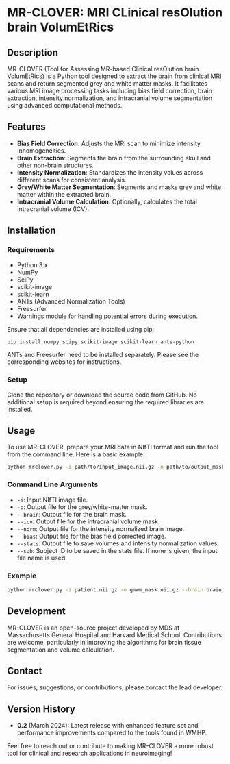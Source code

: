 
# MR-CLOVER: MRI CLinical resOlution brain VolumEtRics

## Description

MR-CLOVER (Tool for Assessing MR-based Clinical resOlution brain VolumEtRics) is a Python tool designed to extract the brain from clinical MRI scans and return segmented grey and white matter masks. It facilitates various MRI image processing tasks including bias field correction, brain extraction, intensity normalization, and intracranial volume segmentation using advanced computational methods.

## Features

- **Bias Field Correction**: Adjusts the MRI scan to minimize intensity inhomogeneities.
- **Brain Extraction**: Segments the brain from the surrounding skull and other non-brain structures.
- **Intensity Normalization**: Standardizes the intensity values across different scans for consistent analysis.
- **Grey/White Matter Segmentation**: Segments and masks grey and white matter within the extracted brain.
- **Intracranial Volume Calculation**: Optionally, calculates the total intracranial volume (ICV).
  
## Installation

### Requirements
- Python 3.x
- NumPy
- SciPy
- scikit-image
- scikit-learn
- ANTs (Advanced Normalization Tools)
- Freesurfer
- Warnings module for handling potential errors during execution.

Ensure that all dependencies are installed using pip:

```bash
pip install numpy scipy scikit-image scikit-learn ants-python
```

ANTs and Freesurfer need to be installed separately. Please see the corresponding websites for instructions.

### Setup

Clone the repository or download the source code from GitHub. No additional setup is required beyond ensuring the required libraries are installed.

## Usage

To use MR-CLOVER, prepare your MRI data in NIfTI format and run the tool from the command line. Here is a basic example:

```bash
python mrclover.py -i path/to/input_image.nii.gz -o path/to/output_mask.nii.gz
```

### Command Line Arguments

- `-i`: Input NIfTI image file.
- `-o`: Output file for the grey/white-matter mask.
- `--brain`: Output file for the brain mask.
- `--icv`: Output file for the intracranial volume mask.
- `--norm`: Output file for the intensity normalized brain image.
- `--bias`: Output file for the bias field corrected image.
- `--stats`: Output file to save volumes and intensity normalization values.
- `--sub`: Subject ID to be saved in the stats file. If none is given, the input file name is used.

### Example

```bash
python mrclover.py -i patient.nii.gz -o gmwm_mask.nii.gz --brain brain_mask.nii.gz --icv icv_mask.nii.gz --norm normalized.nii.gz --bias bias_corrected.nii.gz --stats volumes.csv
```

## Development

MR-CLOVER is an open-source project developed by MDS at Massachusetts General Hospital and Harvard Medical School. Contributions are welcome, particularly in improving the algorithms for brain tissue segmentation and volume calculation.

## Contact

For issues, suggestions, or contributions, please contact the lead developer.

## Version History

- **0.2** (March 2024): Latest release with enhanced feature set and performance improvements compared to the tools found in WMHP.

Feel free to reach out or contribute to making MR-CLOVER a more robust tool for clinical and research applications in neuroimaging!
